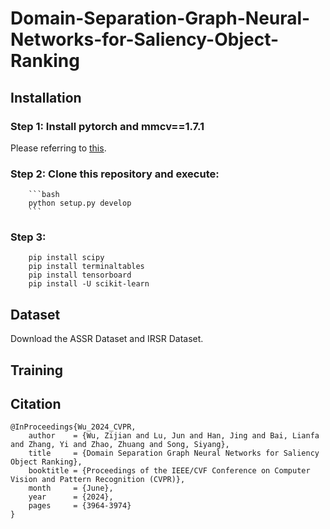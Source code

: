 # Domain-Separation-Graph-Neural-Networks-for-Saliency-Object-Ranking

## Installation
### Step 1: Install pytorch and mmcv==1.7.1
Please referring to [this](https://github.com/open-mmlab/mmcv).

### Step 2: Clone this repository and execute:
        ```bash
        python setup.py develop
        ```

### Step 3: 
        pip install scipy
        pip install terminaltables
        pip install tensorboard
        pip install -U scikit-learn

## Dataset
Download the ASSR Dataset and IRSR Dataset.

## Training

## Citation
    @InProceedings{Wu_2024_CVPR,
        author    = {Wu, Zijian and Lu, Jun and Han, Jing and Bai, Lianfa and Zhang, Yi and Zhao, Zhuang and Song, Siyang},
        title     = {Domain Separation Graph Neural Networks for Saliency Object Ranking},
        booktitle = {Proceedings of the IEEE/CVF Conference on Computer Vision and Pattern Recognition (CVPR)},
        month     = {June},
        year      = {2024},
        pages     = {3964-3974}
    }
